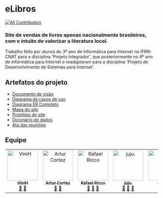 # eLibros
<!-- ALL-CONTRIBUTORS-BADGE:START - Do not remove or modify this section -->
[![All Contributors](https://img.shields.io/badge/all_contributors-6-orange.svg?style=flat-square)](#contributors-)
<!-- ALL-CONTRIBUTORS-BADGE:END -->

### Site de vendas de livros apenas nacionalmente brasileiros, com o intuito de valorizar a literatura local. <br>
Trabalho feito por alunos do 3º ano de Informática para Internet no IFRN-CNAT para a disciplina 'Projeto Integrador',
que posteriormente no 4º ano de Informática para Internet o readaptaram para a disciplina 'Projeto de Desenvolvimento de Sistemas para Internet'.


## Artefatos do projeto

- [Documento de visão](https://github.com/PI-InfoWeb-CNAT/2024-eLibros/blob/main/docs/doc_de_visao.md)
- [Diagrama de casos de uso](https://github.com/PI-InfoWeb-CNAT/2024-eLibros/blob/main/docs/diagramas/apoo/eLibros%20CDU%20FINAL.png)
- [Diagrama ER Completo](https://github.com/PI-InfoWeb-CNAT/2024-eLibros/blob/main/docs/diagramas/banco%20de%20dados/Diagram%20ER%20intermedi%C3%A1rio%20eLibros.png)
- [Mapa do site](https://github.com/PI-InfoWeb-CNAT/2024-eLibros/blob/main/docs/mapa%20do%20site.png)
- [Protótipo do site](https://www.figma.com/design/VjkAeOBZT5tL58llSvcPw0/Prot%C3%B3tipo-eLibros?node-id=0-1&t=saPmJma2oz2AsZpg-1)
- [Dicionário de dados](https://docs.google.com/spreadsheets/d/1Sae3GtQEOF6cBtN1DYgQNbfudgTLN_z67z4mB-5L3oM/edit?usp=sharing)
- [Ata das reuniões](https://github.com/PI-InfoWeb-CNAT/2024-eLibros/blob/main/docs/reunioes.md)

## Equipe

<!-- ALL-CONTRIBUTORS-LIST:START - Do not remove or modify this section -->
<!-- prettier-ignore-start -->
<!-- markdownlint-disable -->
<table>
  <tbody>
    <tr>
      <td align="center" valign="top" width="14.28%"><a href="https://github.com/ViniluR"><img src="https://avatars.githubusercontent.com/u/124372681?v=4?s=100" width="100px;" alt="ViniH"/><br /><sub><b>ViniH</b></sub></a><br /><a href="#design-ViniluR" title="Design">🎨</a> <a href="#ideas-ViniluR" title="Ideas, Planning, & Feedback">🤔</a></td>
      <td align="center" valign="top" width="14.28%"><a href="https://github.com/Artur-Cortez"><img src="https://avatars.githubusercontent.com/u/114093584?v=4?s=100" width="100px;" alt="Artur Cortez"/><br /><sub><b>Artur Cortez</b></sub></a><br /><a href="https://github.com/PI-InfoWeb-CNAT/2024-eLibros/commits?author=Artur-Cortez" title="Documentation">📖</a> <a href="#ideas-Artur-Cortez" title="Ideas, Planning, & Feedback">🤔</a></td>
      <td align="center" valign="top" width="14.28%"><a href="https://github.com/rafaeltod"><img src="https://avatars.githubusercontent.com/u/124226801?v=4?s=100" width="100px;" alt="Rafael Ricco"/><br /><sub><b>Rafael Ricco</b></sub></a><br /><a href="https://github.com/PI-InfoWeb-CNAT/2024-eLibros/commits?author=rafaeltod" title="Documentation">📖</a> <a href="#design-ViniluR" title="Design">🎨</a> <a href="#ideas-rafaeltod" title="Ideas, Planning, & Feedback">🤔</a></td>
      <td align="center" valign="top" width="14.28%"><a href="https://github.com/Ana-Julia-06"><img src="https://avatars.githubusercontent.com/u/93939810?v=4?s=100" width="100px;" alt="juju."/><br /><sub><b>juju.</b></sub></a><br /><a href="#design-Ana-Julia-06" title="Design">🎨</a> <a href="#ideas-Ana-Julia-06" title="Ideas, Planning, & Feedback">🤔</a> <a href="https://github.com/PI-InfoWeb-CNAT/2024-eLibros/commits?author=Ana-Julia-06" title="Documentation">📖</a></td>
      <td align="center" valign="top" width="14.28%"><a href="https://github.com/gaiiiel"><img src="https://avatars.githubusercontent.com/u/124104528?v=4?s=100" width="100px;" alt="gaiiiel"/><br /><sub><b>gaiiiel</b></sub></a><br /><a href="https://github.com/PI-InfoWeb-CNAT/2024-eLibros/commits?author=gaiiiel" title="Documentation">📖</a> <a href="#ideas-gaiiiel" title="Ideas, Planning, & Feedback">🤔</a></td>
    </tr>
  </tbody>
</table>

<!-- markdownlint-restore -->
<!-- prettier-ignore-end -->

<!-- ALL-CONTRIBUTORS-LIST:END -->
